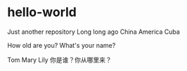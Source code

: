 # hello-world
Just another repository
Long long ago
China America Cuba

How old are you?
What's your name?

Tom Mary Lily
你是谁？你从哪里来？
